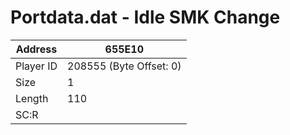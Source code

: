 
#  Portdata.dat - Idle SMK Change
Address   | 655E10
----------|-------------
Player ID | 208555 (Byte Offset: 0)
Size 	  | 1
Length 	  | 110
SC:R      | 


